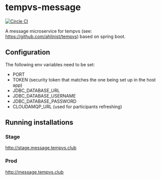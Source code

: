 # tempvs-message
[![Circle CI](https://circleci.com/gh/ahlinist/tempvs-message/tree/master.svg?&style=shield)](https://circleci.com/gh/ahlinist/tempvs-message/tree/master)

A message microservice for tempvs (see: https://github.com/ahlinist/tempvs) based on spring boot.
 
## Configuration

The following env variables need to be set:
 * PORT
 * TOKEN (security token that matches the one being set up in the host app)
 * JDBC_DATABASE_URL
 * JDBC_DATABASE_USERNAME
 * JDBC_DATABASE_PASSWORD
 * CLOUDAMQP_URL (used for participants refreshing)

## Running installations
### Stage
http://stage.message.tempvs.club
### Prod
http://message.tempvs.club

